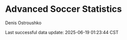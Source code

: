 # Advanced Soccer Statistics
Denis Ostroushko

<!-- gfm -->

Last successful data update: 2025-06-19 01:23:44 CST
